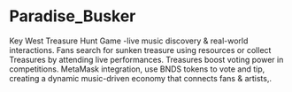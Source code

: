 # Paradise_Busker
Key West Treasure Hunt Game -live music discovery &amp; real-world interactions. Fans search for sunken treasure using resources or collect Treasures by attending live performances. Treasures boost voting power in competitions. MetaMask integration, use BNDS tokens to vote and tip, creating a dynamic music-driven economy that connects fans &amp; artists,.
